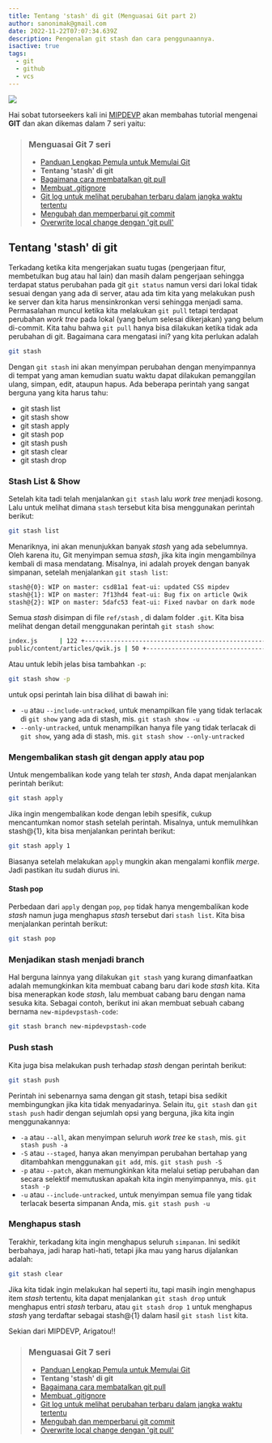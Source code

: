 ```yaml
---
title: Tentang 'stash' di git (Menguasai Git part 2)
author: sanonimak@gmail.com
date: 2022-11-22T07:07:34.639Z
description: Pengenalan git stash dan cara penggunaannya.
isactive: true
tags:
  - git
  - github
  - vcs
---
```

![](https://git-scm.com/images/logos/downloads/Git-Logo-2Color.png)

Hai sobat tutorseekers kali ini [MIPDEVP](https://mipdevp.com) akan membahas tutorial mengenai **GIT** dan akan dikemas dalam 7 seri yaitu:

> ### Menguasai Git 7 seri
>
> * [Panduan Lengkap Pemula untuk Memulai Git](https://mipdevp.com/blog/articles/2022-10-23-panduan-lengkap-pemula-untuk-memulai-git-menguasai-git-part-1/)
> * **Tentang 'stash' di git**
> * [Bagaimana cara membatalkan git pull](https://mipdevp.com/blog/articles/2022-11-27-bagaimana-cara-membatalkan-git-pull-menguasai-git-part-3/)
> * [Membuat .gitignore](#)
> * [Git log untuk melihat perubahan terbaru dalam jangka waktu tertentu](#)
> * [Mengubah dan memperbarui git commit](#)
> * [Overwrite local change dengan 'git pull'](#)

## Tentang 'stash' di git

Terkadang ketika kita mengerjakan suatu tugas (pengerjaan fitur, membetulkan bug atau hal lain) dan masih dalam pengerjaan sehingga terdapat status perubahan pada git `git status` namun versi dari lokal tidak sesuai dengan yang ada di server, atau ada tim kita yang melakukan push ke server dan kita harus mensinkronkan versi sehingga menjadi sama. Permasalahan muncul ketika kita melakukan `git pull` tetapi terdapat perubahan *work tree* pada lokal (yang belum selesai dikerjakan) yang belum di-commit. Kita tahu bahwa `git pull` hanya bisa dilakukan ketika tidak ada perubahan di git. Bagaimana cara mengatasi ini? yang kita perlukan adalah

```sh
git stash
```

Dengan `git stash` ini akan menyimpan perubahan dengan menyimpannya di tempat yang aman kemudian suatu waktu dapat dilakukan pemanggilan ulang, simpan, edit, ataupun hapus. Ada beberapa perintah yang sangat berguna yang kita harus tahu:

* git stash list
* git stash show
* git stash apply
* git stash pop
* git stash push
* git stash clear
* git stash drop


### Stash List & Show

Setelah kita tadi telah menjalankan `git stash` lalu *work tree* menjadi kosong. Lalu untuk melihat dimana `stash` tersebut kita bisa menggunakan perintah berikut:
```sh
git stash list
```

Menariknya, ini akan menunjukkan banyak *stash* yang ada sebelumnya. Oleh karena itu, Git menyimpan semua *stash*, jika kita ingin mengambilnya kembali di masa mendatang. Misalnya, ini adalah proyek dengan banyak simpanan, setelah menjalankan `git stash list`:

```sh
stash@{0}: WIP on master: csd81a1 feat-ui: updated CSS mipdev
stash@{1}: WIP on master: 7f13hd4 feat-ui: Bug fix on article Qwik
stash@{2}: WIP on master: 5dafc53 feat-ui: Fixed navbar on dark mode
```

Semua *stash* disimpan di file `ref/stash` , di dalam folder `.git`. Kita bisa melihat dengan detail menggunakan perintah `git stash show`:

```sh
index.js      | 122 +---------------------------------------------------------
public/content/articles/qwik.js | 50 +----------------------------------------
```

Atau untuk lebih jelas bisa tambahkan `-p`:
```sh
git stash show -p
```
untuk opsi perintah lain bisa dilihat di bawah ini:

* `-u` atau `--include-untracked`, untuk menampilkan file yang tidak terlacak di `git show` yang ada di stash, mis. `git stash show -u`
* `--only-untracked`, untuk menampilkan hanya file yang tidak terlacak di `git show`, yang ada di stash, mis. `git stash show --only-untracked`


### Mengembalikan stash git dengan apply atau pop

Untuk mengembalikan kode yang telah ter *stash*, Anda dapat menjalankan perintah berikut:
```sh
git stash apply
```

Jika ingin mengembalikan kode dengan lebih spesifik, cukup mencantumkan nomor stash setelah perintah. Misalnya, untuk memulihkan stash@{1}, kita bisa menjalankan perintah berikut:
```sh
git stash apply 1
```

Biasanya setelah melakukan `apply` mungkin akan mengalami konflik *merge*. Jadi pastikan itu sudah diurus ini.


#### Stash pop 
Perbedaan dari `apply` dengan `pop`, `pop` tidak hanya mengembalikan kode *stash* namun juga menghapus *stash* tersebut dari `stash list`. Kita bisa menjalankan perintah berikut:

```sh
git stash pop
```

### Menjadikan stash menjadi branch
Hal berguna lainnya yang dilakukan `git stash` yang kurang dimanfaatkan adalah memungkinkan kita membuat cabang baru dari kode *stash* kita. Kita bisa menerapkan kode *stash*, lalu membuat cabang baru dengan nama sesuka kita. Sebagai contoh, berikut ini akan membuat sebuah cabang bernama `new-mipdevpstash-code`:
```sh
git stash branch new-mipdevpstash-code
```

### Push stash
Kita juga bisa melakukan push terhadap *stash* dengan perintah berikut:
```sh
git stash push
```
Perintah ini sebenarnya sama dengan git stash, tetapi bisa sedikit membingungkan jika kita tidak menyadarinya. Selain itu, `git stash` dan `git stash push` hadir dengan sejumlah opsi yang berguna, jika kita ingin menggunakannya:

* `-a` atau `--all`, akan menyimpan seluruh *work tree* ke `stash`, mis. `git stash push -a`
* `-S` atau `--staged`, hanya akan menyimpan perubahan bertahap yang ditambahkan menggunakan `git add`, mis. `git stash push -S`
* `-p` atau `--patch`, akan memungkinkan kita melalui setiap perubahan dan secara selektif memutuskan apakah kita ingin menyimpannya, mis. `git stash -p`
* `-u` atau `--include-untracked`, untuk menyimpan semua file yang tidak terlacak beserta simpanan Anda, mis. `git stash push -u`

### Menghapus stash
Terakhir, terkadang kita ingin menghapus seluruh `simpanan`. Ini sedikit berbahaya, jadi harap hati-hati, tetapi jika mau yang harus dijalankan adalah:
```sh
git stash clear
```
Jika kita tidak ingin melakukan hal seperti itu, tapi masih ingin menghapus item *stash* tertentu, kita dapat menjalankan `git stash drop` untuk menghapus entri *stash* terbaru, atau `git stash drop 1` untuk menghapus *stash* yang terdaftar sebagai stash@{1} dalam hasil `git stash list` kita.

Sekian dari MIPDEVP, Arigatou!!


> ### Menguasai Git 7 seri
>
> * [Panduan Lengkap Pemula untuk Memulai Git](https://mipdevp.com/blog/articles/2022-10-23-panduan-lengkap-pemula-untuk-memulai-git-menguasai-git-part-1/)
> * **Tentang 'stash' di git**
> * [Bagaimana cara membatalkan git pull](https://mipdevp.com/blog/articles/2022-11-27-bagaimana-cara-membatalkan-git-pull-menguasai-git-part-3/)
> * [Membuat .gitignore](#)
> * [Git log untuk melihat perubahan terbaru dalam jangka waktu tertentu](#)
> * [Mengubah dan memperbarui git commit](#)
> * [Overwrite local change dengan 'git pull'](#)
